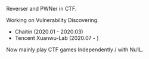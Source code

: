 Reverser and PWNer in CTF.

Working on Vulnerability Discovering.

- Chaitin (2020.01 - 2020.03)
- Tencent Xuanwu-Lab (2020.07 - )

Now mainly play CTF games Independently / with Nu1L.
